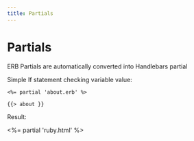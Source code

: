 ```yaml
---
title: Partials
---
```


# Partials

ERB Partials are automatically converted into Handlebars partial

Simple If statement checking variable value:
```
<%= partial 'about.erb' %>
```

```
{{> about }}
```

Result:

<%= partial 'ruby.html' %>
